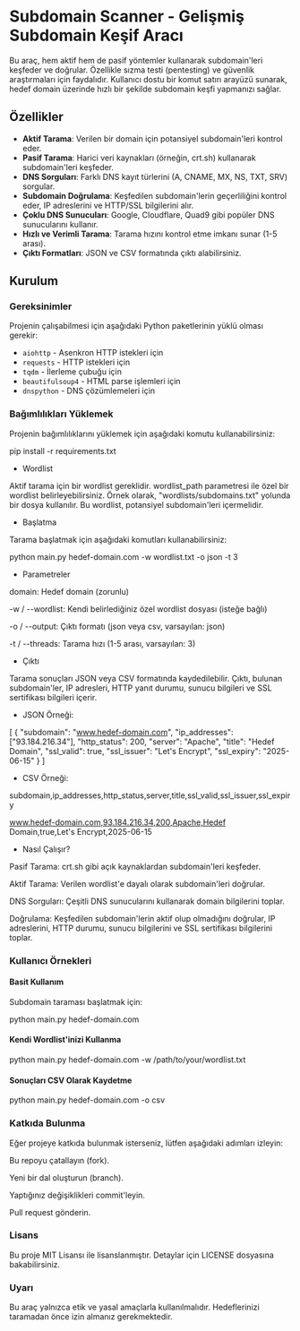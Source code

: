 # Subdomain Scanner - Gelişmiş Subdomain Keşif Aracı

Bu araç, hem aktif hem de pasif yöntemler kullanarak subdomain'leri keşfeder ve doğrular. Özellikle sızma testi (pentesting) ve güvenlik araştırmaları için faydalıdır. Kullanıcı dostu bir komut satırı arayüzü sunarak, hedef domain üzerinde hızlı bir şekilde subdomain keşfi yapmanızı sağlar.

## Özellikler

- **Aktif Tarama**: Verilen bir domain için potansiyel subdomain'leri kontrol eder.
- **Pasif Tarama**: Harici veri kaynakları (örneğin, crt.sh) kullanarak subdomain'leri keşfeder.
- **DNS Sorguları**: Farklı DNS kayıt türlerini (A, CNAME, MX, NS, TXT, SRV) sorgular.
- **Subdomain Doğrulama**: Keşfedilen subdomain'lerin geçerliliğini kontrol eder, IP adreslerini ve HTTP/SSL bilgilerini alır.
- **Çoklu DNS Sunucuları**: Google, Cloudflare, Quad9 gibi popüler DNS sunucularını kullanır.
- **Hızlı ve Verimli Tarama**: Tarama hızını kontrol etme imkanı sunar (1-5 arası).
- **Çıktı Formatları**: JSON ve CSV formatında çıktı alabilirsiniz.

## Kurulum

### Gereksinimler

Projenin çalışabilmesi için aşağıdaki Python paketlerinin yüklü olması gerekir:

- `aiohttp` - Asenkron HTTP istekleri için
- `requests` - HTTP istekleri için
- `tqdm` - İlerleme çubuğu için
- `beautifulsoup4` - HTML parse işlemleri için
- `dnspython` - DNS çözümlemeleri için

### Bağımlılıkları Yüklemek

Projenin bağımlılıklarını yüklemek için aşağıdaki komutu kullanabilirsiniz:

pip install -r requirements.txt  

- Wordlist  

Aktif tarama için bir wordlist gereklidir. wordlist_path parametresi ile özel bir wordlist belirleyebilirsiniz. Örnek olarak, "wordlists/subdomains.txt" yolunda bir dosya kullanılır. Bu wordlist, potansiyel subdomain'leri içermelidir.

- Başlatma  

Tarama başlatmak için aşağıdaki komutları kullanabilirsiniz:  


python main.py hedef-domain.com -w wordlist.txt -o json -t 3  

- Parametreler

domain: Hedef domain (zorunlu)  

-w / --wordlist: Kendi belirlediğiniz özel wordlist dosyası (isteğe bağlı)  

-o / --output: Çıktı formatı (json veya csv, varsayılan: json)  

-t / --threads: Tarama hızı (1-5 arası, varsayılan: 3)  

- Çıktı

Tarama sonuçları JSON veya CSV formatında kaydedilebilir. Çıktı, bulunan subdomain'ler, IP adresleri, HTTP yanıt durumu, sunucu bilgileri ve SSL sertifikası bilgileri içerir.

- JSON Örneği:

[
  {
    "subdomain": "www.hedef-domain.com",
    "ip_addresses": ["93.184.216.34"],
    "http_status": 200,
    "server": "Apache",
    "title": "Hedef Domain",
    "ssl_valid": true,
    "ssl_issuer": "Let's Encrypt",
    "ssl_expiry": "2025-06-15"
  }
]  

- CSV Örneği:
  

subdomain,ip_addresses,http_status,server,title,ssl_valid,ssl_issuer,ssl_expiry  

www.hedef-domain.com,93.184.216.34,200,Apache,Hedef Domain,true,Let's Encrypt,2025-06-15  

- Nasıl Çalışır?
  
Pasif Tarama: crt.sh gibi açık kaynaklardan subdomain'leri keşfeder.  

Aktif Tarama: Verilen wordlist'e dayalı olarak subdomain'leri doğrular.  

DNS Sorguları: Çeşitli DNS sunucularını kullanarak domain bilgilerini toplar.  

Doğrulama: Keşfedilen subdomain'lerin aktif olup olmadığını doğrular, IP adreslerini, HTTP durumu, sunucu bilgilerini ve SSL sertifikası bilgilerini toplar.  

### Kullanıcı Örnekleri
#### Basit Kullanım
Subdomain taraması başlatmak için:  

python main.py hedef-domain.com  

#### Kendi Wordlist'inizi Kullanma  

python main.py hedef-domain.com -w /path/to/your/wordlist.txt  

#### Sonuçları CSV Olarak Kaydetme  

python main.py hedef-domain.com -o csv  

### Katkıda Bulunma
Eğer projeye katkıda bulunmak isterseniz, lütfen aşağıdaki adımları izleyin:  


Bu repoyu çatallayın (fork).  

Yeni bir dal oluşturun (branch).  

Yaptığınız değişiklikleri commit'leyin.  

Pull request gönderin.  

### Lisans  

Bu proje MIT Lisansı ile lisanslanmıştır. Detaylar için LICENSE dosyasına bakabilirsiniz.

### Uyarı  
Bu araç yalnızca etik ve yasal amaçlarla kullanılmalıdır. Hedeflerinizi taramadan önce izin almanız gerekmektedir.


